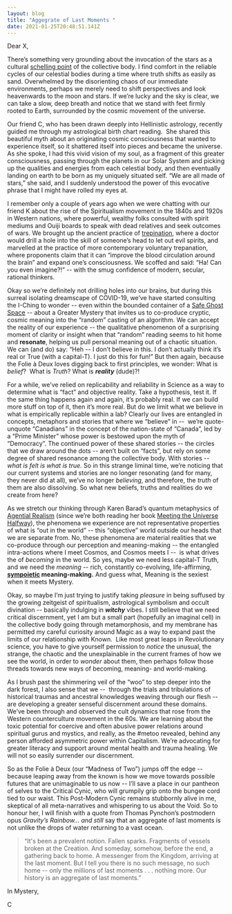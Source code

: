 ```yaml
---
layout: blog
title: "Aggegrate of Last Moments "
date: 2021-01-25T20:48:51.141Z
---
```

Dear X, 

There’s something very grounding about the invocation of the stars as a cultural [schelling point](https://folieadeux.ca/dispatches/2020-12-27-cultural-dreams-and-schelling-points/) of the collective body. I find comfort in the reliable cycles of our celestial bodies during a time where truth shifts as easily as sand. Overwhelmed by the disorienting chaos of our immediate environments, perhaps we merely need to shift perspectives and look heavenwards to the moon and stars. If we’re lucky and the sky is clear, we can take a slow, deep breath and notice that we stand with feet firmly rooted to Earth, surrounded by the cosmic movement of the universe. 

Our friend C, who has been drawn deeply into Hellinistic astrology, recently guided me through my astrological birth chart reading.  She shared this beautiful myth about an originating cosmic consciousness that wanted to experience itself, so it shattered itself into pieces and became the universe. As she spoke, I had this vivid vision of my soul, as a fragment of this greater consciousness, passing through the planets in our Solar System and picking up the qualities and energies from each celestial body, and then eventually landing on earth to be born as my uniquely situated self. “We are all made of stars,” she said, and I suddenly understood the power of this evocative phrase that I might have rolled my eyes at.

I remember only a couple of years ago when we were chatting with our friend K about the rise of the Spiritualism movement in the 1840s and 1920s in Western nations, where powerful, wealthy folks consulted with spirit mediums and Ouiji boards to speak with dead relatives and seek outcomes of wars. We brought up the ancient practice of [trepination](https://en.wikipedia.org/wiki/Trepanning), where a doctor would drill a hole into the skill of someone’s head to let out evil spirits, and marvelled at the practice of more contemporary voluntary trepanation, where proponents claim that it can “improve the blood circulation around the brain” and expand one’s consciousness. We scoffed and said: “Ha! Can you even imagine?!” -- with the smug confidence of modern, secular, rational thinkers.

Okay so we’re definitely not drilling holes into our brains, but during this surreal isolating dreamscape of COVID-19, we’ve have started consulting the I-Ching to wonder -- even within the bounded container of a [Safe Ghost Space](https://folieadeux.ca/dispatches/2020-11-06-safe-ghost-space/) -- about a Greater Mystery that invites us to co-produce cryptic, cosmic meaning into the “random” casting of an algorithm. We can accept the reality of our experience -- the qualitative phenomenon of a surprising moment of clarity or insight when that “random” reading seems to hit home and **resonate**, helping us pull personal meaning out of a chaotic situation.  We can (and do) say: “Heh -- I don’t believe in this. I don’t actually think it’s real or True (with a capital-T). I just do this for fun!” But then again, because the Folie à Deux loves digging back to first principles, we wonder: What is *belief*?  What is *Truth*? What is ***reality*** (dude)?! 

For a while, we’ve relied on replicability and reliability in Science as a way to determine what is “fact” and objective reality. Take a hypothesis, test it. If the same thing happens again and again, it’s probably real. If we can build more stuff on top of it, then it’s more real. But do we limit what we believe in what is empirically replicable within a lab? Clearly our lives are entangled in concepts, metaphors and stories that where we “believe” in --  we’re quote-unquote “Canadians” in the concept of the nation-state of “Canada”, led by a “Prime Minister” whose power is bestowed upon the myth of “Democracy”. The continued power of these shared stories -- the circles that we draw around the dots -- aren’t built on “facts”, but rely on some degree of shared resonance among the collective body. With stories -- *what is felt is what is true.* So in this strange liminal time, we’re noticing that our current systems and stories are no longer resonating (and for many, they never did at all), we’ve no longer *believing*, and therefore, the *truth* of them are also dissolving. So what new beliefs, truths and realities do we create from here? 

As we stretch our thinking through Karen Barad’s quantum metaphysics of [Agential Realism](https://en.wikipedia.org/wiki/Agential_realism) (since we’re both reading her book [Meeting the Universe Halfway](https://www.dukeupress.edu/meeting-the-universe-halfway)), the phenomena we experience are not representative properties of what is “out in the world” -- this “objective” world outside our heads that we are separate from. No, these phenomena are material realities that we co-produce through our perception and meaning-making -- the entangled intra-actions where I meet Cosmos, and Cosmos meets I --  is what drives the of *becoming* in the world. So yes, maybe we need less capital-T Truth, and we need the *meaning* -- rich, constantly co-evolving, life-affirming, **[sympoietic](https://cherylhsu.ca/post/2021-01-20-life-lifeing/) meaning-making.** And guess what, Meaning is the sexiest when it meets Mystery. 

Okay, so maybe I’m just trying to justify taking *pleasure* in being suffused by the growing zeitgeist of spiritualism, astrological symbolism and occult divination -- basically indulging in ***witchy*** vibes. I still believe that we need critical discernment, yet I am but a small part (hopefully an imaginal cell) in the collective body going through metamorphosis, and my membrane has permitted my careful curiosity around Magic as a way to expand past the limits of our relationship with Known.  Like most great leaps in Revolutionary science, you have to give yourself permission to *notice* the unusual, the strange, the chaotic and the unexplainable in the current frames of how we see the world, in order to *wonder* about them, then perhaps follow those threads towards new ways of becoming, meaning- and world-making. 

As I brush past the shimmering veil of the “woo” to step deeper into the dark forest, I also sense that we --  through the trials and tribulations of historical traumas and ancestral knowledges weaving through our flesh -- are developing a greater senseful discernment around these domains. We’ve been through and observed the cult dynamics that rose from the Western counterculture movement in the 60s. We are learning about the toxic potential for coercive and often abusive power relations around spiritual gurus and mystics, and really, as the #metoo revealed, behind any person afforded asymmetric power within Capitalism. We’re advocating for greater literacy and support around mental health and trauma healing. We will not so easily surrender our discernment. 

So as the Folie à Deux (our “Madness of Two”) jumps off the edge -- because leaping away from the known is how we move towards possible futures that are unimaginable to us now -- I’ll save a place in our pantheon of selves to the Critical Cynic, who will grumpily grip onto the bungee cord tied to our waist. This Post-Modern Cynic remains stubbornly alive in me, skeptical of all meta-narratives and whispering to us about the Void. So to honour her, I will finish with a quote from Thomas Pynchon’s postmodern opus *Gravity’s Rainbow... and still* say that an aggregate of last moments is not unlike the drops of water returning to a vast ocean. 

> “It's been a prevalent notion. Fallen sparks. Fragments of vessels broken at the Creation. And someday, somehow, before the end, a gathering back to home. A messenger from the Kingdom, arriving at the last moment. But I tell you there is no such message, no such home -- only the millions of last moments . . . nothing more. Our history is an aggregate of last moments.”



In Mystery,

C
